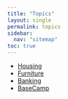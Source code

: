 ```yaml
---
title: "Topics"
layout: single
permalink: topics
sidebar:
  nav: "sitemap"
toc: true
---
```


- [Housing](housing)
- [Furniture](topics/furniture)
- [Banking](topics/banking)
- [BaseCamp](housing/basecamp)
